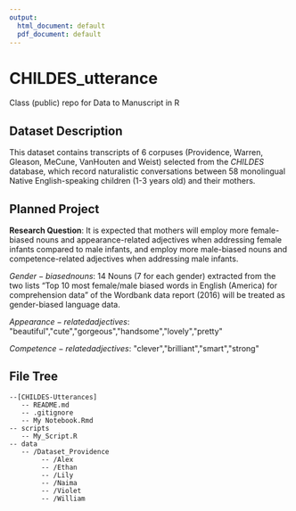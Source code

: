 ```yaml
---
output:
  html_document: default
  pdf_document: default
---
```

# CHILDES_utterance
Class (public) repo for Data to Manuscript in R

## Dataset Description
This dataset contains transcripts of 6 corpuses (Providence, Warren, Gleason, MeCune, VanHouten and Weist) selected from the *CHILDES* database, which record naturalistic conversations between 58 monolingual Native English-speaking children (1-3 years old) and their mothers. 

## Planned Project 

**Research Question**: It is expected that mothers will employ more female-biased nouns and appearance-related adjectives when addressing female infants compared to male infants, and employ more male-biased nouns and competence-related adjectives when addressing male infants.

$Gender-biased nouns$: 14 Nouns (7 for each gender) extracted from the two lists “Top 10 most female/male biased words in English (America) for comprehension data” of the Wordbank data report (2016) will be treated as gender-biased language data.  

$Appearance-related adjectives$: "beautiful","cute","gorgeous","handsome","lovely","pretty" 

$Competence-related adjectives$: "clever","brilliant","smart","strong"


## File Tree
```
--[CHILDES-Utterances] 
   -- README.md 
   -- .gitignore
   -- My Notebook.Rmd
-- scripts   
   -- My_Script.R  
-- data  
   -- /Dataset_Providence  
        -- /Alex  
        -- /Ethan  
        -- /Lily  
        -- /Naima  
        -- /Violet  
        -- /William  
```
        
 
